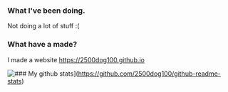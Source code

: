 ### What I've been doing.
Not doing a lot of stuff :( 
### What have a made?
I made a website https://2500dog100.github.io






![### My github stats](https://github-readme-stats.vercel.app/api?username=2500dog100)](https://github.com/2500dog100/github-readme-stats)

